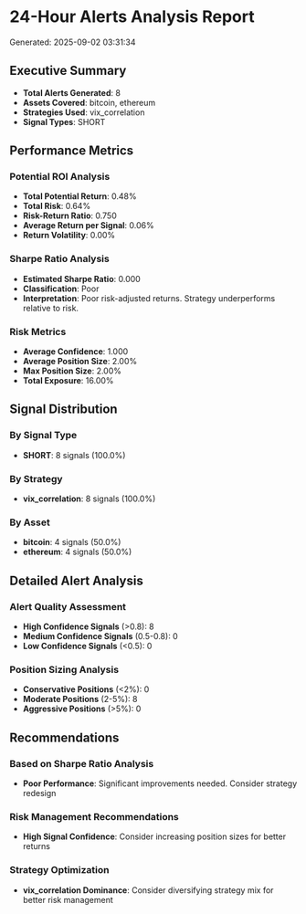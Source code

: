 
# 24-Hour Alerts Analysis Report
Generated: 2025-09-02 03:31:34

## Executive Summary
- **Total Alerts Generated**: 8
- **Assets Covered**: bitcoin, ethereum
- **Strategies Used**: vix_correlation
- **Signal Types**: SHORT

## Performance Metrics

### Potential ROI Analysis
- **Total Potential Return**: 0.48%
- **Total Risk**: 0.64%
- **Risk-Return Ratio**: 0.750
- **Average Return per Signal**: 0.06%
- **Return Volatility**: 0.00%

### Sharpe Ratio Analysis
- **Estimated Sharpe Ratio**: 0.000
- **Classification**: Poor
- **Interpretation**: Poor risk-adjusted returns. Strategy underperforms relative to risk.

### Risk Metrics
- **Average Confidence**: 1.000
- **Average Position Size**: 2.00%
- **Max Position Size**: 2.00%
- **Total Exposure**: 16.00%

## Signal Distribution

### By Signal Type
- **SHORT**: 8 signals (100.0%)

### By Strategy
- **vix_correlation**: 8 signals (100.0%)

### By Asset
- **bitcoin**: 4 signals (50.0%)
- **ethereum**: 4 signals (50.0%)


## Detailed Alert Analysis

### Alert Quality Assessment
- **High Confidence Signals** (>0.8): 8
- **Medium Confidence Signals** (0.5-0.8): 0
- **Low Confidence Signals** (<0.5): 0

### Position Sizing Analysis
- **Conservative Positions** (<2%): 0
- **Moderate Positions** (2-5%): 8
- **Aggressive Positions** (>5%): 0

## Recommendations

### Based on Sharpe Ratio Analysis
- **Poor Performance**: Significant improvements needed. Consider strategy redesign

### Risk Management Recommendations
- **High Signal Confidence**: Consider increasing position sizes for better returns

### Strategy Optimization
- **vix_correlation Dominance**: Consider diversifying strategy mix for better risk management
